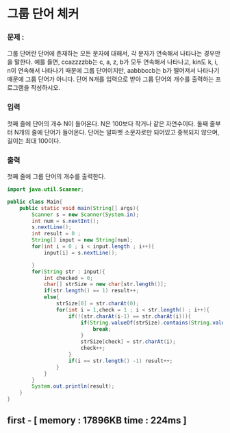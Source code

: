 # 그룹 단어 체커
### 문제 :  
그룹 단어란 단어에 존재하는 모든 문자에 대해서, 각 문자가 연속해서 나타나는 경우만을 말한다. 예를 들면, ccazzzzbb는 c, a, z, b가 모두 연속해서 나타나고, kin도 k, i, n이 연속해서 나타나기 때문에 그룹 단어이지만, aabbbccb는 b가 떨어져서 나타나기 때문에 그룹 단어가 아니다. 단어 N개를 입력으로 받아 그룹 단어의 개수를 출력하는 프로그램을 작성하시오.

### 입력
첫째 줄에 단어의 개수 N이 들어온다. N은 100보다 작거나 같은 자연수이다. 둘째 줄부터 N개의 줄에 단어가 들어온다. 단어는 알파벳 소문자로만 되어있고 중복되지 않으며, 길이는 최대 100이다.
### 출력
첫째 줄에 그룹 단어의 개수를 출력한다.

```java
import java.util.Scanner;

public class Main{
    public static void main(String[] args){
        Scanner s = new Scanner(System.in);
        int num = s.nextInt();
        s.nextLine();
        int result = 0 ;
        String[] input = new String[num];
        for(int i = 0 ; i < input.length ; i++){
            input[i] = s.nextLine();

        }
        for(String str : input){
            int checked = 0;
            char[] strSize = new char[str.length()];
            if(str.length() == 1) result++;
            else{
                strSize[0] = str.charAt(0);
                for(int i = 1,check = 1 ; i < str.length() ; i++){
                    if(!(str.charAt(i-1) == str.charAt(i))){
                        if(String.valueOf(strSize).contains(String.valueOf(str.charAt(i)))){
                            break;
                        }
                        strSize[check] = str.charAt(i);
                        check++;
                    }
                    if(i == str.length() -1) result++;
                }
            }
        }
        System.out.println(result);
    }
}
```
## first - [ memory : 17896KB	time : 224ms ]